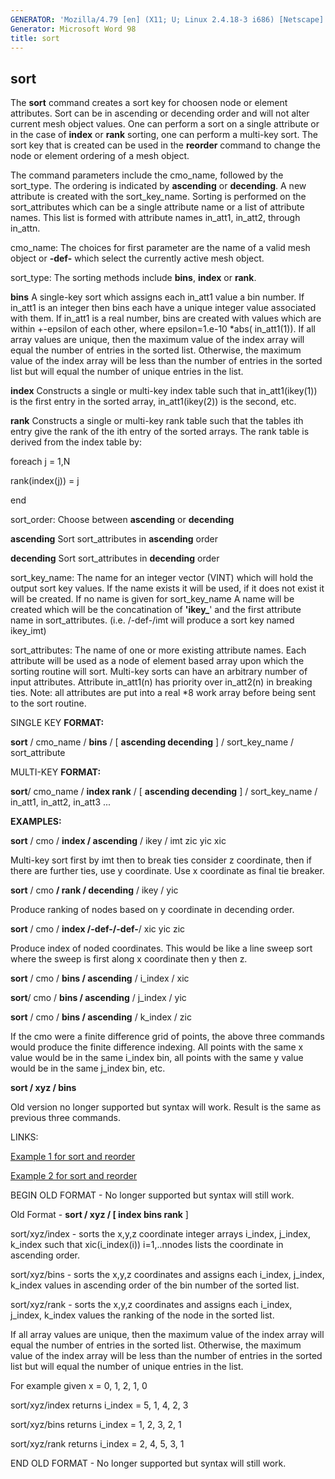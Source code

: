 ```yaml
---
GENERATOR: 'Mozilla/4.79 [en] (X11; U; Linux 2.4.18-3 i686) [Netscape]'
Generator: Microsoft Word 98
title: sort
---
```


sort
----

 The **sort** command creates a sort key for choosen node or element
 attributes. Sort can be in ascending or decending order and will not
 alter current mesh object values. One can perform a sort on a single
 attribute or in the case of **index** or **rank** sorting, one can
 perform a multi-key sort. The sort key that is created can be used in
 the **reorder** command to change the node or element ordering of a
 mesh object.


 The command parameters include the cmo\_name, followed by the
 sort\_type. The ordering is indicated by **ascending** or
 **decending**. A new attribute is created with the sort\_key\_name.
 Sorting is performed on the sort\_attributes which can be a single
 attribute name or a list of attribute names. This list is formed with
 attribute names in\_att1, in\_att2, through in\_attn.


cmo\_name: The choices for first parameter are the name of a valid mesh
object or **-def-** which select the currently active mesh object.

sort\_type: The sorting methods include **bins**, **index** or **rank**.

 **bins** A single-key sort which assigns each in\_att1 value a bin
 number. If in\_att1 is an integer then bins each have a unique integer
 value associated with them. If in\_att1 is a real number, bins are
 created with values which are within +-epsilon of each other, where
 epsilon=1.e-10
*abs( in\_att1(1)). If all array values are unique,
 then the maximum value of the index array will equal the number of
 entries in the sorted list. Otherwise, the maximum value of the index
 array will be less than the number of entries in the sorted list but
 will equal the number of unique entries in the list.

 **index** Constructs a single or multi-key index table such that
 in\_att1(ikey(1)) is the first entry in the sorted array,
 in\_att1(ikey(2)) is the second, etc.

 **rank** Constructs a single or multi-key rank table such that the
 tables ith entry give the rank of the ith entry of the sorted arrays.
 The rank table is derived from the index table by:

 foreach j = 1,N

 rank(index(j)) = j

 end

sort\_order: Choose between **ascending** or **decending**

 **ascending** Sort sort\_attributes in **ascending** order

 **decending** Sort sort\_attributes in **decending** order

sort\_key\_name: The name for an integer vector (VINT) which will hold
the output sort key values. If the name exists it will be used, if it
does not exist it will be created. If no name is given for
sort\_key\_name A name will be created which will be the concatination
of **'ikey\_**' and the first attribute name in sort\_attributes. (i.e.
/-def-/imt will produce a sort key named ikey\_imt)

sort\_attributes: The name of one or more existing attribute names. Each
attribute will be used as a node of element based array upon which the
sorting routine will sort. Multi-key sorts can have an arbitrary number
of input attributes. Attribute in\_att1(n) has priority over in\_att2(n)
in breaking ties. Note: all attributes are put into a real
*8 work array
before being sent to the sort routine.

SINGLE KEY **FORMAT:**

 **sort** / cmo\_name / **bins** / [ **ascending  decending** ] /
 sort\_key\_name / sort\_attribute

MULTI-KEY **FORMAT:**

 **sort**/ cmo\_name / **index  rank** / [ **ascending  decending**
 ] / sort\_key\_name / in\_att1, in\_att2, in\_att3 ...

**EXAMPLES:**

 **sort** / cmo / **index / ascending** / ikey / imt zic yic xic

 Multi-key sort first by imt then to break ties consider z coordinate,
 then if there are further ties, use y coordinate. Use x coordinate as
 final tie breaker.

 **sort** / cmo **/ rank / decending** / ikey / yic

 Produce ranking of nodes based on y coordinate in decending order.

 **sort** / cmo / **index /-def-/-def-**/ xic yic zic

 Produce index of noded coordinates. This would be like a line sweep
 sort where the sweep is first along x coordinate then y then z.

 **sort** / cmo / **bins / ascending** / i\_index / xic

 **sort**/ cmo / **bins / ascending** / j\_index / yic

 **sort** / cmo / **bins / ascending** / k\_index / zic

 If the cmo were a finite difference grid of points, the above three
 commands would produce the finite difference indexing. All points with
 the same x value would be in the same i\_index bin, all points with
 the same y value would be in the same j\_index bin, etc.

 **sort / xyz / bins**

 Old version no longer supported but syntax will work. Result is the
 same as previous three commands.

LINKS:

 [Example 1 for sort and reorder](sort_lagrit_input_1)

 [Example 2 for sort and reorder](sort_lagrit_input_2)

BEGIN OLD FORMAT - No longer supported but syntax will still work.

Old Format - **sort / xyz / [ index  bins  rank** ]

 sort/xyz/index - sorts the x,y,z coordinate integer arrays i\_index,
 j\_index, k\_index such that xic(i\_index(i)) i=1,..nnodes lists the
 coordinate in ascending order.

 sort/xyz/bins - sorts the x,y,z coordinates and assigns each i\_index,
 j\_index, k\_index values in ascending order of the bin number of the
 sorted list.

 sort/xyz/rank - sorts the x,y,z coordinates and assigns each i\_index,
 j\_index, k\_index values the ranking of the node in the sorted list.

 If all array values are unique, then the maximum value of the index
 array will equal the number of entries in the sorted list. Otherwise,
 the maximum value of the index array will be less than the number of
 entries in the sorted list but will equal the number of unique entries
 in the list.

 For example given x = 0, 1, 2, 1, 0

 sort/xyz/index returns i\_index = 5, 1, 4, 2, 3

 sort/xyz/bins returns i\_index = 1, 2, 3, 2, 1

 sort/xyz/rank returns i\_index = 2, 4, 5, 3, 1

END OLD FORMAT - No longer supported but syntax will still work.


